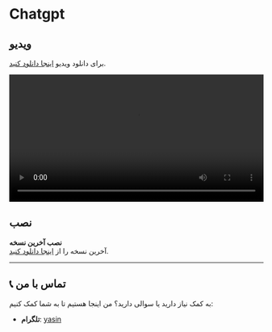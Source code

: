 # Chatgpt
## ویدیو 
  برای دانلود ویدیو [اینجا دانلود کنید](https://raw.githubusercontent.com/yasinowo/Chatgpt/refs/heads/main/Screenrecorder-2025-02-06-17-56-02-665.mp4).

<video src="Screenrecorder-2025-02-06-17-56-02-665.mp4" controls width="100%"></video>

  ## نصب
 **نصب آخرین نسخه**  
   آخرین نسخه را از [اینجا دانلود کنید](https://raw.githubusercontent.com/yasinowo/Chatgpt/refs/heads/main/chatgpt2.apk).

   ---
   ## 📞 تماس با من

به کمک نیاز دارید یا سوالی دارید؟ من اینجا هستیم تا به شما کمک کنیم:

- **تلگرام**: [yasin](https://t.me/yasinid)
